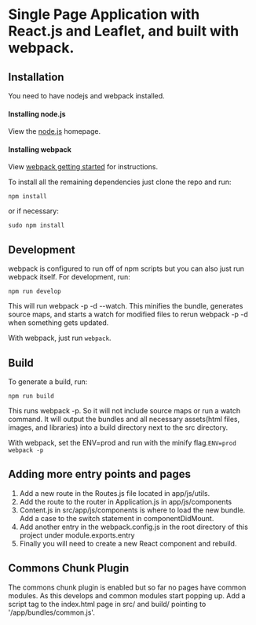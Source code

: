 # Single Page Application with React.js and Leaflet, and built with webpack.

<h2>Installation</h2>
<p>You need to have nodejs and webpack installed.</p>
<h4>Installing node.js</h4>
<p>View the <a href='http://nodejs.org' target='_blank'>node.js</a> homepage.</p>
<h4>Installing webpack</h4>
<p>View <a href='http://webpack.github.io/docs/tutorials/getting-started/' target='_blank'>webpack getting started</a> for instructions.</p>
<p>To install all the remaining dependencies just clone the repo and run:</p>
<pre lang="text">
<code>npm install</code>
</pre>
<p>or if necessary:</p>
<pre lang="text">
<code>sudo npm install</code>
</pre>
<h2>Development</h2>
<p>webpack is configured to run off of npm scripts but you can also just run webpack itself.  For development, run:</p>
<pre lang="text">
<code>npm run develop</code>
</pre>
<p>This will run webpack -p -d --watch. This minifies the bundle, generates source maps, and starts a watch for modified files to rerun webpack -p -d when something gets updated.</p>
<p>With webpack, just run <code>webpack</code>.</p>
<h2>Build</h2>
<p>To generate a build, run:</p>
<pre lang='text'>
<code>npm run build</code>
</pre>
<p>This runs webpack -p. So it will not include source maps or run a watch command. It will output the bundles and all necessary assets(html files, images, and libraries) into a build directory next to the src directory.</p>
<p>With webpack, set the ENV=prod and run with the minify flag.<code>ENV=prod webpack -p</code></p>
<h2>Adding more entry points and pages</h2>
<ol>
<li>Add a new route in the Routes.js file located in app/js/utils.</li>
<li>Add the route to the router in Application.js in app/js/components</li>
<li>Content.js in src/app/js/components is where to load the new bundle. Add a case to the switch statement in componentDidMount.</li>
<li>Add another entry in the webpack.config.js in the root directory of this project under module.exports.entry</li>
<li>Finally you will need to create a new React component and rebuild.
</li>
</ol>
<h2>Commons Chunk Plugin</h2>
<p>The commons chunk plugin is enabled but so far no pages have common modules.  As this develops and common modules start popping up.  Add a script tag to the index.html page in src/ and build/ pointing to '/app/bundles/common.js'. 